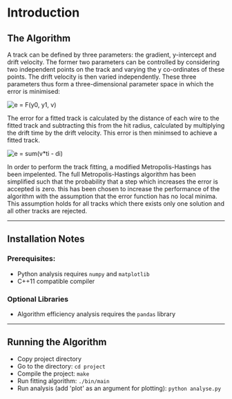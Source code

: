 # Introduction

## The Algorithm
A track can be defined by three parameters: the gradient, y-intercept and drift
velocity. The former two parameters can be controlled by considering two
independent points on the track and varying the y co-ordinates of these points.
The drift velocity is then varied independently. These three parameters thus
form a three-dimensional parameter space in which the error is minimised:

![e = F(y0, y1, v)](/home/david/computing/project/doc/CodeCogsEqn2.png)

The error for a fitted track is calculated by the distance of each wire to the
fitted track and subtracting this from the hit radius, calculated by multiplying
the drift time by the drift velocity. This error is then minimsed to achieve a
fitted track.

![e = sum(v*ti - di)](/home/david/computing/project/doc/CodeCogsEqn1.png)

In order to perform the track fitting, a modified Metropolis-Hastings has been
impelented. The full Metropolis-Hastings algorithm has been simplified such that
the probability that a step which increases the error is accepted is zero. this
has been chosen to increase the performance of the algorithm with the assumption
that the error function has no local minima. This assumption holds for all
tracks which there exists only one solution and all other tracks are rejected.

---

## Installation Notes

### Prerequisites:
- Python analysis requires `numpy` and `matplotlib`
- C++11 compatible compiler

### Optional Libraries
- Algorithm efficiency analysis requires the `pandas` library


---

## Running the Algorithm
- Copy project directory
- Go to the directory: `cd project`
- Compile the project: `make`
- Run fitting algorithm: `./bin/main`
- Run analysis (add 'plot' as an argument for plotting): `python analyse.py`
